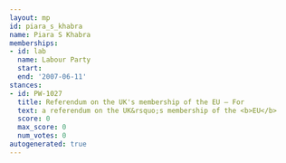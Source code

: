 ```yaml
---
layout: mp
id: piara_s_khabra
name: Piara S Khabra
memberships:
- id: lab
  name: Labour Party
  start: 
  end: '2007-06-11'
stances:
- id: PW-1027
  title: Referendum on the UK's membership of the EU — For
  text: a referendum on the UK&rsquo;s membership of the <b>EU</b>
  score: 0
  max_score: 0
  num_votes: 0
autogenerated: true
---
```

